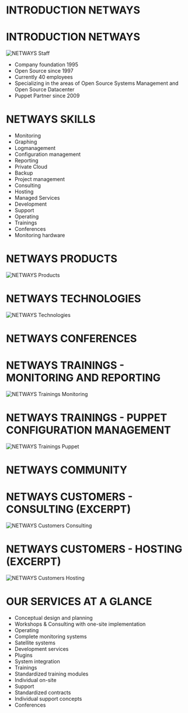 <!SLIDE subsection>
# INTRODUCTION NETWAYS

<!SLIDE img_right>
# INTRODUCTION NETWAYS
![NETWAYS Staff](../images/netways/Facebook_72dpi.jpg)

* Company foundation 1995
* Open Source since 1997
* Currently 40 employees
* Specializing in the areas of Open Source Systems Management and Open Source Datacenter
* Puppet Partner since 2009

<!SLIDE bullets_left-right>
# NETWAYS SKILLS

* Monitoring
* Graphing
* Logmanagement
* Configuration management
* Reporting
* Private Cloud
* Backup
* Project management
* Consulting
* Hosting
* Managed Services
* Development
* Support
* Operating
* Trainings
* Conferences
* Monitoring hardware

<!SLIDE single_img>
# NETWAYS PRODUCTS
![NETWAYS Products](../images/netways/NETWAYS_Products.png)

<!SLIDE single_img>
# NETWAYS TECHNOLOGIES
![NETWAYS Technologies](../images/netways/NETWAYS_Technologies.png)

<!SLIDE>
# NETWAYS CONFERENCES

<!SLIDE single_img>
# NETWAYS TRAININGS - MONITORING AND REPORTING
![NETWAYS Trainings Monitoring](../images/netways/NETWAYS_Trainings_Monitoring.png)

<!SLIDE single_img>
# NETWAYS TRAININGS - PUPPET CONFIGURATION MANAGEMENT
![NETWAYS Trainings Puppet](../images/netways/NETWAYS_Trainings_Puppet.png)

<!SLIDE>
# NETWAYS COMMUNITY

<!SLIDE single_img>
# NETWAYS CUSTOMERS - CONSULTING (EXCERPT)
![NETWAYS Customers Consulting](../images/netways/NETWAYS_Customers_Consulting.png)

<!SLIDE single_img>
# NETWAYS CUSTOMERS - HOSTING (EXCERPT)
![NETWAYS Customers Hosting](../images/netways/NETWAYS_Customers_Hosting.png)

<!SLIDE>
# OUR SERVICES AT A GLANCE

* Conceptual design and planning
* Workshops & Consulting with one-site implementation
* Operating
 * Complete monitoring systems
 * Satellite systems
* Development services
 * Plugins
 * System integration
* Trainings
 * Standardized training modules
 * Individual on-site
* Support
 * Standardized contracts
 * Individual support concepts
* Conferences
